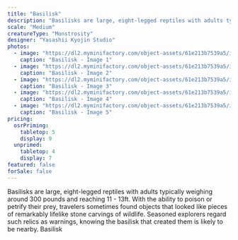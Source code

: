 ```yaml
---
title: "Basilisk"
description: "Basilisks are large, eight-legged reptiles with adults typically weighing around 300 pounds and reaching 11 - 13ft. With the ability to poison or petrify their prey, travelers sometimes found objects that looked like pieces of remarkably lifelike stone carvings of wildlife. Seasoned explorers regard such relics as warnings, knowing the basilisk that created them is likely to be nearby. Basilisk"
scale: "Medium"
creatureType: "Monstrosity"
designer: "Yasashii Kyojin Studio"
photos:
  - image: "https://dl2.myminifactory.com/object-assets/61e213b7539a5/images/720X720-basilisk-ps.jpg"
    caption: "Basilisk - Image 1"
  - image: "https://dl2.myminifactory.com/object-assets/61e213b7539a5/images/720X720-basilisk.jpg"
    caption: "Basilisk - Image 2"
  - image: "https://dl2.myminifactory.com/object-assets/61e213b7539a5/images/720X720-basilisk-rear.jpg"
    caption: "Basilisk - Image 3"
  - image: "https://dl2.myminifactory.com/object-assets/61e213b7539a5/images/230X230-9223553a-22e7-4950-ac0e-b3fb3aa996f7.JPG"
    caption: "Basilisk - Image 4"
  - image: "https://dl2.myminifactory.com/object-assets/61e213b7539a5/images/230X230-both-basilisks.jpg"
    caption: "Basilisk - Image 5"
pricing:
  osrPriming:
    tabletop: 5
    display: 9
  unprimed:
    tabletop: 4
    display: 7
featured: false
forSale: false
---
```


Basilisks are large, eight-legged reptiles with adults typically weighing around 300 pounds and reaching 11 - 13ft. With the ability to poison or petrify their prey, travelers sometimes found objects that looked like pieces of remarkably lifelike stone carvings of wildlife. Seasoned explorers regard such relics as warnings, knowing the basilisk that created them is likely to be nearby. Basilisk